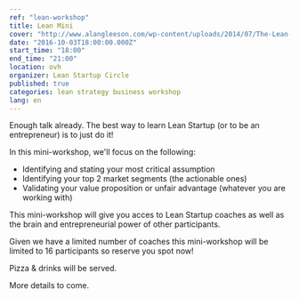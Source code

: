 ```yaml
---
ref: "lean-workshop"
title: Lean Mini
cover: "http://www.alangleeson.com/wp-content/uploads/2014/07/The-Lean-Startup.jpg"
date: "2016-10-03T18:00:00.000Z"
start_time: "18:00"
end_time: "21:00"
location: ovh
organizer: Lean Startup Circle
published: true
categories: lean strategy business workshop
lang: en
---
```

Enough talk already. The best way to learn Lean Startup (or to be an entrepreneur) is to just do it!

In this mini-workshop, we'll focus on the following:

- Identifying and stating your most critical assumption
- Identifying your top 2 market segments (the actionable ones)
- Validating your value proposition or unfair advantage (whatever you are working with)

This mini-workshop will give you acces to Lean Startup coaches as well as the brain and entrepreneurial power of other participants.

Given we have a limited number of coaches this mini-workshop will be limited to 16 participants so reserve you spot now!

Pizza & drinks will be served.

More details to come.
